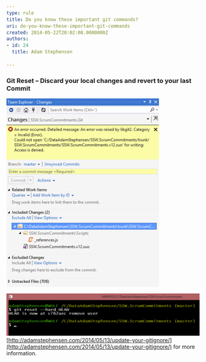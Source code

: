 ```yaml
---
type: rule
title: Do you know these important git commands?
uri: do-you-know-these-important-git-commands
created: 2014-05-22T20:02:08.0000000Z
authors:
- id: 24
  title: Adam Stephensen

---
```


### Git Reset – Discard your local changes and revert to your last Commit​
 
![ When trying to undo a change you will sometimes get errors. The answer is to exit Visual Studio and use the command line](git-reset-1.jpg)

![ use ‘git reset --hard HEAD’ to throw away all your uncommitted changesNote: A common cause of Visual Studio failing to undo changes is an incomplete .gitignore file. See  ](git-reset-2.jpg)
[http://adamstephensen.com/2014/05/13/update-your-gitignore/​](http://adamstephensen.com/2014/05/13/update-your-gitignore/) for more information.
